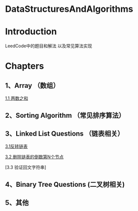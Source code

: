 # DataStructuresAndAlgorithms

# Introduction

LeedCode中的题目和解法 以及常见算法实现

# Chapters

## 1、Array （数组）
[1.1 两数之和](https://github.com/liuniuliuniu/LLDataStructuresAndAlgorithms/blob/master/%5B1%5DArray/1%E3%80%81%E4%B8%A4%E6%95%B0%E4%B9%8B%E5%92%8C/README.md)

## 2、Sorting Algorithm （常见排序算法）

##  3、Linked List Questions （链表相关）
[3.1反转链表](https://github.com/liuniuliuniu/LLDataStructuresAndAlgorithms/blob/master/%5B3%5DLinked%20List%20Questions/3.1%E7%BF%BB%E8%BD%AC%E9%93%BE%E8%A1%A8.md)

[3.2 删除链表的倒数第N个节点](https://github.com/liuniuliuniu/LLDataStructuresAndAlgorithms/blob/master/%5B3%5DLinked%20List%20Questions/3.2%20%E5%88%A0%E9%99%A4%E9%93%BE%E8%A1%A8%E7%9A%84%E5%80%92%E6%95%B0%E7%AC%ACN%E4%B8%AA%E8%8A%82%E7%82%B9.md)

[3.3 验证回文字符串]

##  4、Binary Tree Questions (二叉树相关)

##  5、其他
